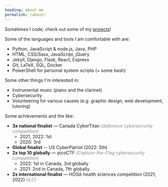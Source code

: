 ```yaml
---
heading: about me
permalink: /about/
---
```


Sometimes I code; check out some of my [projects](/work/)!

Some of the languages and tools I am comfortable with are:
- Python, JavaScript & node.js, Java, PHP
- HTML, CSS/Sass, JavaScript, jQuery
- Jekyll, Django, Flask, React, Express
- Git, LaTeX, SQL, Docker
- PowerShell for personal system scripts (+ some bash)

Some other things I'm interested in:
- Instrumental music (piano and the clarinet)
- Cybersecurity
- Volunteering for various causes (e.g. graphic design, web development, tutoring)

Some achievements and the like:
- **3x national finalist** &mdash; Canada CyberTitan *(defensive cybersecurity competition)*
	- 2021, 2022: 1st
	- 2020: 3rd
- **Global finalist** -- US CyberPatriot (2022: 5th)
- **2x top 10 globally** &mdash; picoCTF *(Capture-the-Flag cybersecurity competition)*
	- 2022: 1st in Canada, 3rd globally
	- 2021: 2nd in Canada, 7th globally
- **2x international finalist** &mdash; HOSA health sciences competition (2021, 2022) *(ILC)*


<style>
	em {
		opacity: 0.5;
	}
</style>
